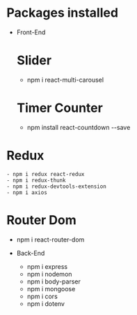 # Packages installed
- Front-End
  # Slider
    - npm i react-multi-carousel
  
  # Timer Counter
  - npm install react-countdown --save

 # Redux
    - npm i redux react-redux 
    - npm i redux-thunk
    - npm i redux-devtools-extension
    - npm i axios
  # Router Dom
  - npm i react-router-dom


- Back-End
    - npm i express
    - npm i nodemon
    - npm i body-parser
    - npm i mongoose
    - npm i cors
    - npm i dotenv